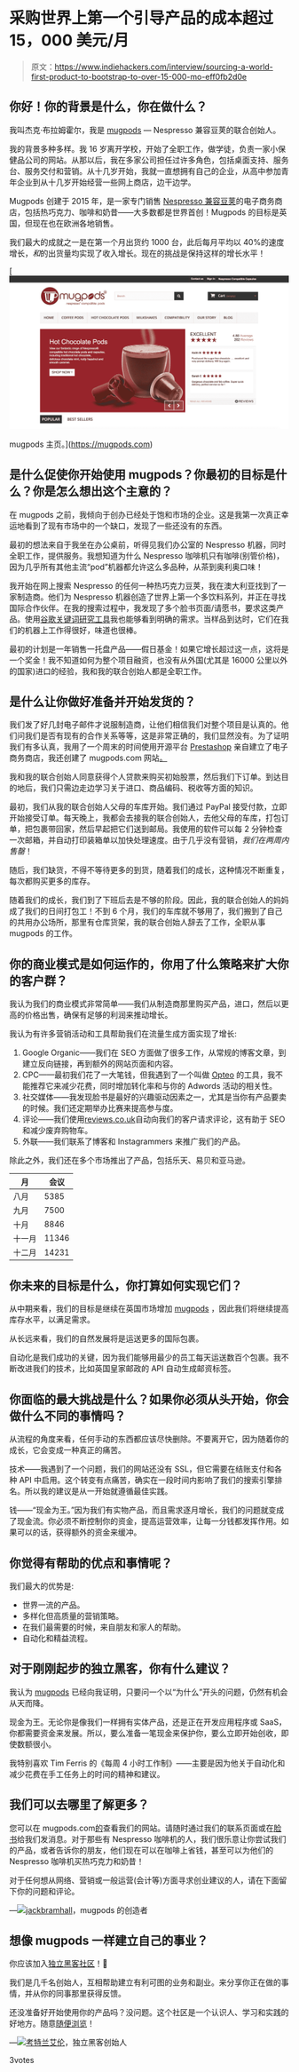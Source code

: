 # 采购世界上第一个引导产品的成本超过 15，000 美元/月

> 原文：<https://www.indiehackers.com/interview/sourcing-a-world-first-product-to-bootstrap-to-over-15-000-mo-eff0fb2d0e>

## 你好！你的背景是什么，你在做什么？

我叫杰克·布拉姆霍尔，我是 [mugpods](https://mugpods.com) — Nespresso 兼容豆荚的联合创始人。

我的背景多种多样。我 16 岁离开学校，开始了全职工作，做学徒，负责一家小保健品公司的网站。从那以后，我在多家公司担任过许多角色，包括桌面支持、服务台、服务交付和营销。从十几岁开始，我就一直想拥有自己的企业，从高中参加青年企业到从十几岁开始经营一些网上商店，边干边学。

Mugpods 创建于 2015 年，是一家专门销售 [Nespresso 兼容豆荚](https://mugpods.com/nespresso-compatible-pods.html)的电子商务商店，包括热巧克力、咖啡和奶昔——大多数都是世界首创！Mugpods 的目标是英国，但现在也在欧洲各地销售。

我们最大的成就之一是在第一个月出货约 1000 台，此后每月平均以 40%的速度增长，*和*的出货量均实现了收入增长。现在的挑战是保持这样的增长水平！

[![mugpods Home Page](img/83d02939f9adbef968a2a9c3e433af04.png)

mugpods 主页。](https://mugpods.com) 

## 是什么促使你开始使用 mugpods？你最初的目标是什么？你是怎么想出这个主意的？

在 mugpods 之前，我倾向于创办已经处于饱和市场的企业。这是我第一次真正幸运地看到了现有市场中的一个缺口，发现了一些还没有的东西。

最初的想法来自于我坐在办公桌前，听得见我们办公室的 Nespresso 机器，同时全职工作，提供服务。我想知道为什么 Nespresso 咖啡机只有咖啡(别管价格)，因为几乎所有其他主流“pod”机器都允许这么多品种，从茶到奥利奥口味！

我开始在网上搜索 Nespresso 的任何一种热巧克力豆荚，我在澳大利亚找到了一家制造商。他们为 Nespresso 机器创造了世界上第一个多饮料系列，并正在寻找国际合作伙伴。在我的搜索过程中，我发现了多个脸书页面/请愿书，要求这类产品。使用[谷歌关键词研究工具](https://adwords.google.com/home/tools/keyword-planner)我也能够看到明确的需求。当样品到达时，它们在我们的机器上工作得很好，味道也很棒。

最初的计划是一年销售一托盘产品——假日基金！如果它增长超过这一点，这将是一个奖金！我不知道如何为整个项目融资，也没有从外国(尤其是 16000 公里以外的国家)进口的经验，我和我的联合创始人都是全职工作。

## 是什么让你做好准备并开始发货的？

我们发了好几封电子邮件才说服制造商，让他们相信我们对整个项目是认真的。他们问我们是否有现有的合作关系等等，这是非常正确的，我们显然没有。为了证明我们有多认真，我用了一个周末的时间使用开源平台 [Prestashop](https://www.prestashop.com) 亲自建立了电子商务商店，我还创建了 mugpods.com 网站[。](https://mugpods.com)

我和我的联合创始人同意获得个人贷款来购买初始股票，然后我们下订单。到达目的地后，我们只需边走边学习关于进口、商品编码、税收等方面的知识。

最初，我们从我的联合创始人父母的车库开始。我们通过 PayPal 接受付款，立即开始接受订单。每天晚上，我都会去接我的联合创始人，去他父母的车库，打包订单，把包裹带回家，然后早起把它们送到邮局。我使用的软件可以每 2 分钟检查一次邮箱，并自动打印装箱单以加快处理速度。由于几乎没有营销，*我们在两周内售罄*！

随后，我们缺货，不得不等待更多的到货，随着我们的成长，这种情况不断重复，每次都购买更多的库存。

随着我们的成长，我们到了下班后去是不够的阶段。因此，我的联合创始人的妈妈成了我们的日间打包工！不到 6 个月，我们的车库就不够用了，我们搬到了自己的共用办公场所，那里有仓库货架，我的联合创始人辞去了工作，全职从事 mugpods 的工作。

## 你的商业模式是如何运作的，你用了什么策略来扩大你的客户群？

我认为我们的商业模式非常简单——我们从制造商那里购买产品，进口，然后以更高的价格出售，确保有足够的利润来推动增长。

我认为有许多营销活动和工具帮助我们在流量生成方面实现了增长:

1.  Google Organic——我们在 SEO 方面做了很多工作，从常规的博客文章，到建立反向链接，再到额外的网站页面和内容。
2.  CPC——最初我们花了一大笔钱，但我遇到了一个叫做 [Opteo](https://www.opteo.com?afmc=2n) 的工具，我不能推荐它来减少花费，同时增加转化率和与你的 Adwords 活动的相关性。
3.  社交媒体——我发现脸书是最好的兴趣驱动因素之一，尤其是当你有产品要卖的时候。我们还定期举办比赛来提高参与度。
4.  评论——我们使用[reviews.co.uk](http://reviews.co.uk)自动向我们的客户请求评论，这有助于 SEO 和减少废弃购物车。
5.  外联——我们联系了博客和 Instagrammers 来推广我们的产品。

除此之外，我们还在多个市场推出了产品，包括乐天、易贝和亚马逊。

| 月 | 会议 |
| --- | --- |
| 八月 | 5385 |
| 九月 | 7500 |
| 十月 | 8846 |
| 十一月 | 11346 |
| 十二月 | 14231 |

## 你未来的目标是什么，你打算如何实现它们？

从中期来看，我们的目标是继续在英国市场增加 [mugpods](https://mugpods.com) ，因此我们将继续提高库存水平，以满足需求。

从长远来看，我们的自然发展将是运送更多的国际包裹。

自动化是我们成功的关键，因为我们能够用最少的员工每天运送数百个包裹。我不断改进我们的技术，比如英国皇家邮政的 API 自动生成邮资标签。

## 你面临的最大挑战是什么？如果你必须从头开始，你会做什么不同的事情吗？

从流程的角度来看，任何手动的东西都应该尽快删除。不要离开它，因为随着你的成长，它会变成一种真正的痛苦。

技术——我遇到了一个问题，我们的网站还没有 SSL，但它需要在结账支付和各种 API 中启用。这个转变有点痛苦，确实在一段时间内影响了我们的搜索引擎排名。所以我的建议是从一开始就遵循最佳实践。

钱——“现金为王。”因为我们有实物产品，而且需求逐月增长，我们的问题就变成了现金流。你必须不断控制你的资金，提高运营效率，让每一分钱都发挥作用。如果可以的话，获得额外的资金来缓冲。

## 你觉得有帮助的优点和事情呢？

我们最大的优势是:

*   世界一流的产品。
*   多样化但高质量的营销策略。
*   在我们最需要的时候，来自朋友和家人的帮助。
*   自动化和精益流程。

## 对于刚刚起步的独立黑客，你有什么建议？

我认为 [mugpods](https://mugpods.com) 已经向我证明，只要问一个以“为什么”开头的问题，仍然有机会从天而降。

现金为王。无论你是像我们一样拥有实体产品，还是正在开发应用程序或 SaaS，你都需要资金来发展。所以，要么准备一笔现金来保护你，要么立即开始创收，即使数额很小。

我特别喜欢 Tim Ferris 的《每周 4 小时工作制》——主要是因为他关于自动化和减少花费在手工任务上的时间的精神和建议。

## 我们可以去哪里了解更多？

您可以在 mugpods.com[的](https://mugpods.com)查看我们的网站。请随时通过我们的联系页面或在[脸书](https://www.facebook.com/mugpods)给我们发消息。对于那些有 Nespresso 咖啡机的人，我们很乐意让你尝试我们的产品，或者告诉你的朋友，他们现在可以在咖啡上省钱，甚至可以为他们的 Nespresso 咖啡机买热巧克力和奶昔！

对于任何想从网络、营销或一般运营(会计等)方面寻求创业建议的人，请在下面留下你的问题和评论。

—[<picture id="ember5267221" class="user-avatar ember-view user-link__avatar">![](img/82bd3bb4769a3aa1cd13889ee7c0fa91.png)</picture>jackbramhall](/jackbramhall?id=Ps76symmikgvukBWVHVRyNfkJng1)，mugpods 的创造者

## 想像 mugpods 一样建立自己的事业？

你应该加入[独立黑客社区](/)！🤗

我们是几千名创始人，互相帮助建立有利可图的业务和副业。来分享你正在做的事情，并从你的同事那里获得反馈。

还没准备好开始使用你的产品吗？没问题。这个社区是一个认识人、学习和实践的好地方。随意[随便浏览](/)！

—[<picture id="ember5267226" class="user-avatar ember-view user-link__avatar">![](img/82bd3bb4769a3aa1cd13889ee7c0fa91.png)</picture>考特兰艾伦](/csallen?id=ibTLPyjwVebnZjMGKvz6ztarnuV2)，独立黑客创始人

3votes